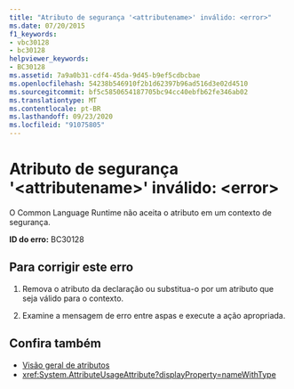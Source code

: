 ```yaml
---
title: "Atributo de segurança '<attributename>' inválido: <error>"
ms.date: 07/20/2015
f1_keywords:
- vbc30128
- bc30128
helpviewer_keywords:
- BC30128
ms.assetid: 7a9a0b31-cdf4-45da-9d45-b9ef5cdbcbae
ms.openlocfilehash: 54238b546910f2b1d62397b96ad516d3e02d4510
ms.sourcegitcommit: bf5c5850654187705bc94cc40ebfb62fe346ab02
ms.translationtype: MT
ms.contentlocale: pt-BR
ms.lasthandoff: 09/23/2020
ms.locfileid: "91075805"
---
```

# <a name="security-attribute-attributename-is-not-valid-error"></a>Atributo de segurança '\<attributename>' inválido: \<error>

O Common Language Runtime não aceita o atributo em um contexto de segurança.

**ID do erro:** BC30128

## <a name="to-correct-this-error"></a>Para corrigir este erro

1. Remova o atributo da declaração ou substitua-o por um atributo que seja válido para o contexto.

2. Examine a mensagem de erro entre aspas e execute a ação apropriada.

## <a name="see-also"></a>Confira também

- [Visão geral de atributos](../programming-guide/concepts/attributes/index.md)
- <xref:System.AttributeUsageAttribute?displayProperty=nameWithType>

